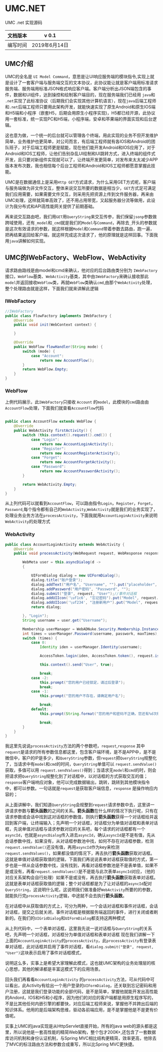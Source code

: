 # UMC.NET
UMC .net 实现源码

| 文档版本        |  v 0.1   |
|:--:| ---- |
| 编写时间 |  2019年6月14日  |  

## UMC介绍
UMC的全名是 `UI Model Command`，意思是让UI响应服务端的模块指令,实现上就是设计了一套客户端与服务端交互的文本协议，此协议能让就是客户端用标准请求服务端、服务端用标准JSON格式响应客户端。客户端分析出JSON端包含的事件，数据和UI组件，达到操控和绘制客户端目的，现在服务端我们已经用 `java`和 `.net`实现了此标准协议（后期我们会实现其他计算机语言），现在`java`后端工程师和`.net`后端工程师只要用此架构开发，就能快速实现了原生Android和原生IOS端和H5端和小程序（嵌套H5，后期会用原生小程序实现)，H5都已经开源，此协议用一套标准，统一实现PC和H5端，小程序端，安卓和苹果端的界面实现和后台逻辑。

这也意为做，一个统一的后台就可以管理各个终端，用此实现的业务不但开发维护简单，业务维护也更简单，对公司而言，有后端工程师就有各IOS和Android的团队班子，对于后端工程师更是赋能，现在他们能开发Android和IOS应用了，对于Android和IOS工程师，让他们告别杂乱UI绘制和UI跳转方式，进入终端的组件式开发，且只要对新组件实现就可以了，让终端开发更简单，对发布来太太减少APP版本发布次数，我也相信每个后台工程师和Android和IOS工程师都愿意掌握此技能。

UMC是在数据通信上是采用`Http GET`方式请求，为什么采用GET方式呢，客户端与服务端做为非文件交互，整体来说交互所要的数据是相当少，`GET`方式足可满足我们应用需要，如果需要文件交互，则采用先把资源上传到文件服务器，再来由UMC处理，这样就简单高效了，还不用占用带宽，又起服务器分流等做用，此设计为我分布式和API高性能网关提供了前期基础。

再来说交互路由吧，我们用`GET`用`QueryString`来交互传参，我们保留`jsonp`参数做跨域使用，还有`_model`和`_cmd`就是我们的`Model`与`Command`，再除去`_`开头的参数就是这次有效请求的参数，就这样根据`Model`和`Command`带着参数去路由，跑一遍，把再结果返回给客户端，就这样完成这次请求了，他的原理就是这样回事。下面我用`java`讲解如何实现。

## UMC的IWebFactory、WebFlow、WebActivity

请求路由路线是由model和cmd来确认，他对应的后台路由类分别为 `IWebFactory`接口，`WebFlow`基类、`WebActivity`基类，其中由`IWebFactory`来确认接收那此`model`并返回接收`WebFlow`类，再就`WebFlow`类确认`cmd`,由那个`WebActivity`处理，整个处理路由就是这样，下面我们就来讲解此逻辑
### IWebFactory

``` java
//IWebFactory
public class FlowFactory implements IWebFactory {
    @Override
    public void init(WebContext context) {

    }

    @Override
    public WebFlow flowHandler(String mode) {
        switch (mode) {
            case "Account":
                return new AccountFlow();
        }
        return WebFlow.Empty;
    }
}
``` 

### WebFlow
上例代码展示，此`IWebFactory`只接收 `Account` 的`model`，此模块的`cmd`路由由`AccountFlow`处理，下面我们就查看`AccountFlow`代码

``` java

public class AccountFlow extends WebFlow {
    @Override
    public WebActivity firstActivity() {
        switch (this.context().request().cmd()) {
            case "Login":
                return new AccountLoginActivity();
            case "Register":
                return new AccountRegisterActivity();
            case "Forget":
                return new AccountForgetActivity();
            case "Password":
                return new AccountPasswordActivity();
        }

        return WebActivity.Empty;
    }
}

```

从上列代码可以就看到`AccountFlow`，可以路由指令`Login`，`Register`，`Forget`，`Password`,每个指令都有自己的`WebActivity`,`WebActivity`就是我们的业务实现了，处理业务业务方法在`processActivity`，下面我就用`AccountLoginActivity`来说明`WebActivity`的处理方式

### WebActivity

``` java
public class AccountLoginActivity extends WebActivity {
    @Override
    public void processActivity(WebRequest request, WebResponse response) {

        WebMeta user = this.asyncDialog(d ->
        {

            UIFormDialog dialog = new UIFormDialog();
            dialog.title("账户登录");
            dialog.addText("用户名", "Username", "").put("placeholder", "手机/邮箱");
            dialog.addPassword("用户密码", "Password", "");
            dialog.submit("登录", request, "User");//事件对话框
            dialog.addUIIcon('\uf1c6', "忘记密码").put("Model", request.model()).put("Command", "Forget");
            dialog.addUIIcon('\uf234', "注册新用户").put("Model", request.model()).put("Command", "Register");
            return dialog;

        }, "Login");
        String username = user.get("Username");

        Membership userManager = WebADNuke.Security.Membership.Instance();
        int times = userManager.Password(username, passwork, maxTimes);
        switch (times) {
            case 0:
                Identity iden = userManager.Identity(username);

                AccessToken.login(iden, AccessToken.token(), request.isApp() ? "App" : "Client", true);

                this.context().send("User", true);

                break;
            case -2:
                this.prompt("您的用户已经锁定，请过后登录");
                break;
            case -1:
                this.prompt("您的用户不存在，请确定用户名");

                break;
            default:
                this.prompt(String.format("您的用户和密码不正确，您还有%d次机会", maxTimes - times));

                break;
        }
    }
}
```

我这里先说说`processActivity`方法的两个参数吧，`request`,`response` 其中`request`是请求的所有参数信息都这里，包含客户端环境，是不是APP中，是不是微信中，客户的IP是多少，和`QueryString`参数，但`request`把`QueryString`规整化了，当请求中有`model`和`cmd`的时间，`QueryString`单值可以 `request.sendValue()` 获取，多值可以用 `request.sendValues()`得到；当请求无`model`和`cmd`的时，则会把请求把`QueryString`规整化到了对话框中，以对话框的方式获取交互的值；`response`客户端响应对象，他可以完成数据输出，跳转，跳转到其他模块指令中，都可以参数。一句话就是`request`是获取客户端信息，`response` 是操作响应内容的；

从上面讲解中，我们知道`QueryString`会规整到`request`请求参数中去，这里讲一讲请求参数与**箭头函数**的之间的关系。**箭头函数**在什么样的情况下执行呢，只有在请求参数或会话中找到这对话框的参数值，则执行**箭头函数**获得一个对话框给并返回到客户端，让终端输入；先声明一个对话框，对话框分为单值对话框和表单对话框，先说单值对话框与请求参数对应的关系吧，每个请求的对话框都有一个`asyncId`，也就是`asyncDialog`传入进去`asyncId`，确认`asyncId`是不是有值，先从会话参数中找，如果没有，从对话框参数池中找，如何不存在对话框参数，检测`request.sendValue()`还没有值，再用`asyncId`作为key来检测`request.sendValues()`，如果都没值的情况下，再去执行**箭头函数**获取对话框。这就是单值对话框获取值的逻辑，下面我们再说说表单对话框获取值的方式，第一步也是一样从会话参数中找，没有找到，再看对话框参数池是不是表单值，如果不是或没有，再看`request.sendValues()`是不是能与此次表单`asyncId`对应，（他的对应关系架构会自行处理）如果不是或没有，再去执行**箭头函数**获取表单对话框。这就是表单对话框获取值的逻辑；整个对话框都是为了让对话框的`asyncId`配对`QueryString`，这说明什么呢，这说明我们做准备好`WebActivity`所要的的参数，就能执行完`processActivity`逻辑，中途就不会去执行**箭头函数**。

在对话框中从获取值的方式上，可分为两种，一个会话对话框和事件对话框，会话对话框，提交之后就关闭，事件对话框是根据服务端返回的事件，进行关闭或者刷新的。在我们的`UIGridDialog`和`UIFormDialog`都支持这两种模式

从上列代码中，一个表单对话框，这里我先说一说对话框与`QueryString`的关系吧，先声明一个对话框，对话框分为单值对话框和表单对话框
现在我们讲解一下上面的`AccountLoginActivity`的`processActivity`，此`processActivity`有登录表单对话框，此对话框并启用了事件对话框，看`dialog.submit("登录", request, "User")`这块表示启用了事件对话框模式，

说明这么多，实事上是希望大家理解此模式，这也就UMC架构的业务处理层的核心思想，其他的解译都是丰富这模式下的应用场景。

回头我们再看看`AccountLoginActivity` 的`processActivity`方法，可从代码中可以看出，此Activity有绘出一个用户登录的`UIFormDialog`，还关联到忘记密码和用户注册，这就是我们登录功能的全部代码，是不是简单，掌握他就能开发出高性能的Andord，IOS和H5和小程序，因为他们的对应的客户端都是用原生程序写的，不是比其他任何内嵌引擎的都要快，对应后端工程师来说，掌握他不并跨出后端的知识体系。他用的是后端架构思维，驱动各前端应用，是不是掌握他是不是更有价值呢。



实事上UMC的java实现是从HttpServlet直接开始，所有的java web的源头都是这里，所以说他是一套高性能的精简Web架构，整个包才200K+,还包含了一套数据库访问机制和身份认证机制，与Spring MVC相比结构更精简，效率更高，他除去了MVC的标注路由方法和参数合成重写，所以比Spring MVC更快捷。


